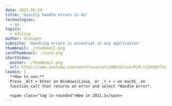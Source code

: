```yaml
---
date: 2021-05-24
title: 'Quickly handle errors in Go'
technologies:
  - go
topics:
  - editing
author: dlsniper
subtitle: 'Handling errors is essential in any application'
thumbnail: ./thumbnail.png
cardThumbnail: ./card.png
shortVideo:
  poster: ./thumbnail.png
  url: https://www.youtube.com/watch?v=ainaYziOBkY&list=PLM-t1Z4tbFflGjn5Qzjjku5J7SX3p-nhY&index=7&t=0s
leadin: |
  **How to use:**
  Press _Alt + Enter on Windows/Linux_ or _⌥ + ⏎ on macOS_ on
  function call that returns an error and select *Handle error*.

  <span class="tag is-rounded">New in 2021.1</span>
---
```


